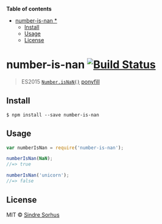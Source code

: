 <!-- START doctoc generated TOC please keep comment here to allow auto update -->
<!-- DON'T EDIT THIS SECTION, INSTEAD RE-RUN doctoc TO UPDATE -->
**Table of contents**

- [number-is-nan *](#number-is-nan-)
  - [Install](#install)
  - [Usage](#usage)
  - [License](#license)

<!-- END doctoc generated TOC please keep comment here to allow auto update -->

# number-is-nan [![Build Status](https://travis-ci.org/sindresorhus/number-is-nan.svg?branch=master)](https://travis-ci.org/sindresorhus/number-is-nan)

> ES2015 [`Number.isNaN()`](https://developer.mozilla.org/en-US/docs/Web/JavaScript/Reference/Global_Objects/Number/isNaN) [ponyfill](https://ponyfill.com)


## Install

```
$ npm install --save number-is-nan
```


## Usage

```js
var numberIsNan = require('number-is-nan');

numberIsNan(NaN);
//=> true

numberIsNan('unicorn');
//=> false
```


## License

MIT © [Sindre Sorhus](http://sindresorhus.com)
